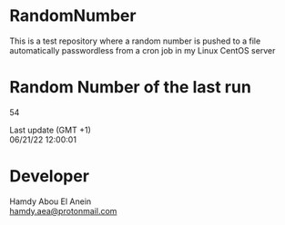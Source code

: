 # RandomNumber    
This is a test repository where a random number is pushed to a file automatically passwordless from a cron job in my Linux CentOS server    
# Random Number of the last run   
54
      
Last update (GMT +1)    
06/21/22 12:00:01
# Developer    
Hamdy Abou El Anein   
hamdy.aea@protonmail.com
